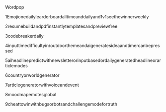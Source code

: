 Wordpop

1Emojionedailylearderboardalltimeanddailyand1v1seethewinnerweekly

2resumebuildandpdfinstantlytemplatesandpreviewfree

3codebreakerdaily

4inputtimedifficultyin/outdoorthemeandaigeneratesideaandtimercanbepressed

5aiheadlinepredictwithnewsletterorinputbasedordailygeneratedheadlineorarticlemodes

6countryorworldgenerator

7articlegeneratorwithvoiceandevent

8moodmapemotesglobal

9cheattowinwithbugsorbotsandchallengemodefortruth
